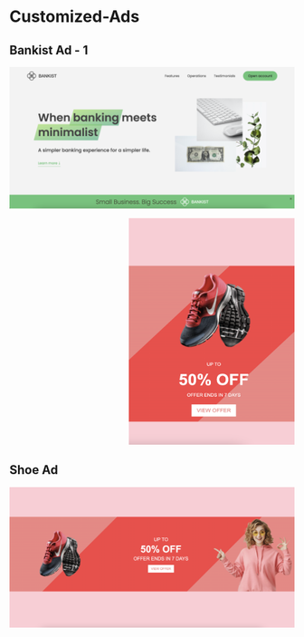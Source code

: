 # Customized-Ads

## Bankist Ad - 1

![bank-1](https://github.com/roger-rangel/Customized-Ads/blob/main/Bankist%20Ad%20-%201/img/bank-1.png)

<pre>                         <img src="https://github.com/roger-rangel/Customized-Ads/blob/main/Shoe%20Ad/shoe-2.png" width="300" height="400" />          <img src="https://github.com/roger-rangel/Customized-Ads/blob/main/Bankist%20Ad%20-%201/img/bankist-iphone.png" width="300" height="400" /> </pre>


## Shoe Ad

![shoe-1](https://github.com/roger-rangel/Customized-Ads/blob/main/Shoe%20Ad/shoe-1.png)


